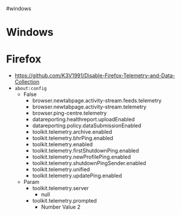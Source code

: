 #windows 

# Windows

# Firefox
- https://github.com/K3V1991/Disable-Firefox-Telemetry-and-Data-Collection
- `about:config`
	- False
		- browser.newtabpage.activity-stream.feeds.telemetry
		- browser.newtabpage.activity-stream.telemetry
		- browser.ping-centre.telemetry
		- datareporting.healthreport.uploadEnabled
		- datareporting.policy.dataSubmissionEnabled
		- toolkit.telemetry.archive.enabled
		- toolkit.telemetry.bhrPing.enabled
		- toolkit.telemetry.enabled
		- toolkit.telemetry.firstShutdownPing.enabled
		- toolkit.telemetry.newProfilePing.enabled
		- toolkit.telemetry.shutdownPingSender.enabled
		- toolkit.telemetry.unified
		- toolkit.telemetry.updatePing.enabled
	- Param
		- toolkit.telemetry.server
			- null
		- toolkit.telemetry.prompted
			- Number Value 2